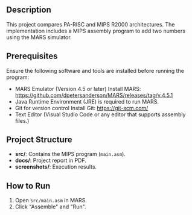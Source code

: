 ## Description  
This project compares PA-RISC and MIPS R2000 architectures. The implementation includes a MIPS assembly program to add two numbers using the MARS simulator.

## Prerequisites

Ensure the following software and tools are installed before running the program:
- MARS Emulator (Version 4.5 or later)
Install MARS: https://github.com/dpetersanderson/MARS/releases/tag/v.4.5.1
- Java Runtime Environment (JRE) is required to run MARS.
- Git for version control
Install Git: https://git-scm.com/
- Text Editor (Visual Studio Code or any editor that supports assembly files.)


## Project Structure  
- **src/**: Contains the MIPS program (`main.asm`).  
- **docs/**: Project report in PDF.  
- **screenshots/**: Execution results.  

## How to Run  
1. Open `src/main.asm` in MARS.  
2. Click "Assemble" and "Run".  
